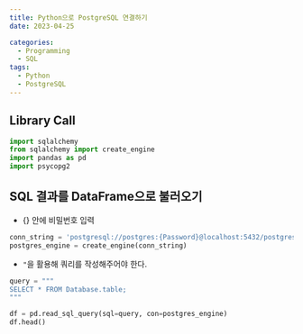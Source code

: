 ```yaml
---
title: Python으로 PostgreSQL 연결하기
date: 2023-04-25

categories:
  - Programming
  - SQL
tags:
  - Python
  - PostgreSQL
---
```


## Library Call
```python
import sqlalchemy
from sqlalchemy import create_engine
import pandas as pd
import psycopg2
```

## SQL 결과를 DataFrame으로 불러오기
- {} 안에 비밀번호 입력
```python
conn_string = 'postgresql://postgres:{Password}@localhost:5432/postgres'
postgres_engine = create_engine(conn_string)
```

- `"`을 활용해 쿼리를 작성해주어야 한다.

```python
query = """
SELECT * FROM Database.table;
"""

df = pd.read_sql_query(sql=query, con=postgres_engine)
df.head()
```
